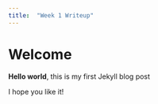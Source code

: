 ```yaml
---
title:  "Week 1 Writeup"
---
```


# Welcome

**Hello world**, this is my first Jekyll blog post

I hope you like it!
